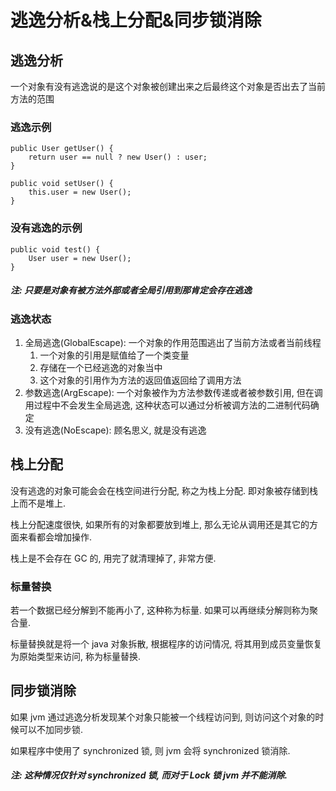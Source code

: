 # 逃逸分析&栈上分配&同步锁消除

## 逃逸分析

一个对象有没有逃逸说的是这个对象被创建出来之后最终这个对象是否出去了当前方法的范围

### 逃逸示例

```text
public User getUser() {
    return user == null ? new User() : user;
}
```

```
public void setUser() {
    this.user = new User();
}
```

### 没有逃逸的示例

```
public void test() {
    User user = new User();
}
```

##### 注: 只要是对象有被方法外部或者全局引用到那肯定会存在逃逸

### 逃逸状态

1. 全局逃逸(GlobalEscape): 一个对象的作用范围逃出了当前方法或者当前线程
    1. 一个对象的引用是赋值给了一个类变量
    2. 存储在一个已经逃逸的对象当中
    3. 这个对象的引用作为方法的返回值返回给了调用方法
2. 参数逃逸(ArgEscape): 一个对象被作为方法参数传递或者被参数引用, 但在调用过程中不会发生全局逃逸, 这种状态可以通过分析被调方法的二进制代码确定
3. 没有逃逸(NoEscape): 顾名思义, 就是没有逃逸

## 栈上分配

没有逃逸的对象可能会会在栈空间进行分配, 称之为栈上分配. 即对象被存储到栈上而不是堆上.

栈上分配速度很快, 如果所有的对象都要放到堆上, 那么无论从调用还是其它的方面来看都会增加操作.

栈上是不会存在 GC 的, 用完了就清理掉了, 非常方便.

### 标量替换

若一个数据已经分解到不能再小了, 这种称为标量. 如果可以再继续分解则称为聚合量.

标量替换就是将一个 java 对象拆散, 根据程序的访问情况, 将其用到成员变量恢复为原始类型来访问, 称为标量替换.

## 同步锁消除

如果 jvm 通过逃逸分析发现某个对象只能被一个线程访问到, 则访问这个对象的时候可以不加同步锁.

如果程序中使用了 synchronized 锁, 则 jvm 会将 synchronized 锁消除.

##### 注: 这种情况仅针对 synchronized 锁, 而对于 Lock 锁 jvm 并不能消除.
